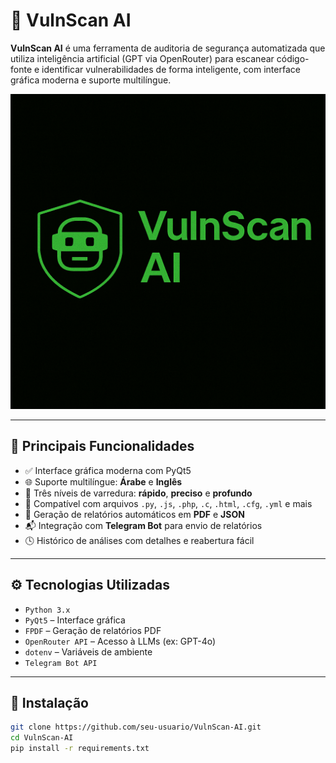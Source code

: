 

# 🔐 VulnScan AI

**VulnScan AI** é uma ferramenta de auditoria de segurança automatizada que utiliza inteligência artificial (GPT via OpenRouter) para escanear código-fonte e identificar vulnerabilidades de forma inteligente, com interface gráfica moderna e suporte multilíngue.

![Interface](https://github.com/ARESHAmohanad/VulnScan-AI/blob/main/vulnscan-ai.png) <!-- (adicione captura de tela do app) -->

---

## 🧠 Principais Funcionalidades

- ✅ Interface gráfica moderna com PyQt5
- 🌐 Suporte multilíngue: **Árabe** e **Inglês**
- 🧪 Três níveis de varredura: **rápido**, **preciso** e **profundo**
- 📂 Compatível com arquivos `.py`, `.js`, `.php`, `.c`, `.html`, `.cfg`, `.yml` e mais
- 📝 Geração de relatórios automáticos em **PDF** e **JSON**
- 📬 Integração com **Telegram Bot** para envio de relatórios
- 🕓 Histórico de análises com detalhes e reabertura fácil

---

## ⚙️ Tecnologias Utilizadas

- `Python 3.x`
- `PyQt5` – Interface gráfica
- `FPDF` – Geração de relatórios PDF
- `OpenRouter API` – Acesso à LLMs (ex: GPT-4o)
- `dotenv` – Variáveis de ambiente
- `Telegram Bot API`

---

## 🚀 Instalação

```bash
git clone https://github.com/seu-usuario/VulnScan-AI.git
cd VulnScan-AI
pip install -r requirements.txt
